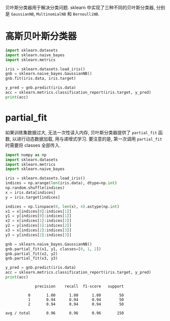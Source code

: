 贝叶斯分类器用于解决分类问题. sklearn 中实现了三种不同的贝叶斯分类器, 分别是 `GaussianNB`, `MultinomialNB` 和 `BernoulliNB`.

# 高斯贝叶斯分类器

```py
import sklearn.datasets
import sklearn.naive_bayes
import sklearn.metrics

iris = sklearn.datasets.load_iris()
gnb = sklearn.naive_bayes.GaussianNB()
gnb.fit(iris.data, iris.target)

y_pred = gnb.predict(iris.data)
acc = sklearn.metrics.classification_report(iris.target, y_pred)
print(acc)
```

# partial_fit

如果训练集数据过大, 无法一次性读入内存, 贝叶斯分类器提供了 `partial_fit` 函数, 以进行动态数据加载, 用与递增式学习. 要注意的是, 第一次调用 `partial_fit` 时需要将 classes 全部传入.

```py
import numpy as np
import sklearn.datasets
import sklearn.metrics
import sklearn.naive_bayes

iris = sklearn.datasets.load_iris()
indices = np.arange(len(iris.data), dtype=np.int)
np.random.shuffle(indices)
x = iris.data[indices]
y = iris.target[indices]

indices = np.linspace(0, len(x), 4).astype(np.int)
x1 = x[indices[0]:indices[1]]
y1 = y[indices[0]:indices[1]]
x2 = x[indices[1]:indices[2]]
y2 = y[indices[1]:indices[2]]
x3 = x[indices[2]:indices[3]]
y3 = y[indices[2]:indices[3]]

gnb = sklearn.naive_bayes.GaussianNB()
gnb.partial_fit(x1, y1, classes=[0, 1, 2])
gnb.partial_fit(x2, y2)
gnb.partial_fit(x3, y3)

y_pred = gnb.predict(iris.data)
acc = sklearn.metrics.classification_report(iris.target, y_pred)
print(acc)
```

```
             precision    recall  f1-score   support

          0       1.00      1.00      1.00        50
          1       0.94      0.94      0.94        50
          2       0.94      0.94      0.94        50

avg / total       0.96      0.96      0.96       150
```
